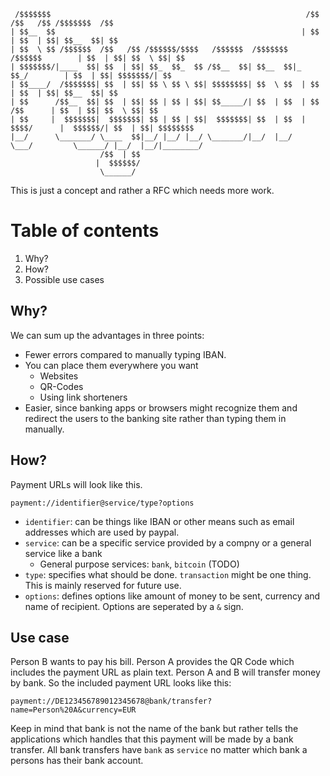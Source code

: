 
```
 /$$$$$$$                                                         /$$           /$$   /$$ /$$$$$$$  /$$      
| $$__  $$                                                       | $$          | $$  | $$| $$__  $$| $$      
| $$  \ $$ /$$$$$$  /$$   /$$ /$$$$$$/$$$$   /$$$$$$  /$$$$$$$  /$$$$$$        | $$  | $$| $$  \ $$| $$      
| $$$$$$$/|____  $$| $$  | $$| $$_  $$_  $$ /$$__  $$| $$__  $$|_  $$_/        | $$  | $$| $$$$$$$/| $$      
| $$____/  /$$$$$$$| $$  | $$| $$ \ $$ \ $$| $$$$$$$$| $$  \ $$  | $$          | $$  | $$| $$__  $$| $$      
| $$      /$$__  $$| $$  | $$| $$ | $$ | $$| $$_____/| $$  | $$  | $$ /$$      | $$  | $$| $$  \ $$| $$      
| $$     |  $$$$$$$|  $$$$$$$| $$ | $$ | $$|  $$$$$$$| $$  | $$  |  $$$$/      |  $$$$$$/| $$  | $$| $$$$$$$$
|__/      \_______/ \____  $$|__/ |__/ |__/ \_______/|__/  |__/   \___/         \______/ |__/  |__/|________/
                    /$$  | $$                                                                                
                   |  $$$$$$/                                                                                
                    \______/                                                                                 
```

This is just a concept and rather a RFC which needs more work.

# Table of contents

1. Why?
2. How?
3. Possible use cases

## Why?

We can sum up the advantages in three points:
* Fewer errors compared to manually typing IBAN.
* You can place them everywhere you want
  * Websites
  * QR-Codes
  * Using link shorteners
* Easier, since banking apps or browsers might recognize them and redirect the users to the banking site rather than typing them in manually.

## How?

Payment URLs will look like this.

`payment://identifier@service/type?options`

* `identifier`: can be things like IBAN or other means such as email addresses which are used by paypal.
* `service`: can be a specific service provided by a compny or a general service like a bank
  * General purpose services: `bank`, `bitcoin` (TODO)
* `type`: specifies what should be done. `transaction` might be one thing. This is mainly reserved for future use.
* `options`: defines options like amount of money to be sent, currency and name of recipient. Options are seperated by a `&` sign.

## Use case

Person B wants to pay his bill. Person A provides the QR Code which includes the payment URL as plain text. Person A and B will transfer money by bank. So the included payment URL looks like this:

`payment://DE123456789012345678@bank/transfer?name=Person%20A&currency=EUR`

Keep in mind that bank is not the name of the bank but rather tells the applications which handles that this payment will be made by a bank transfer. All bank transfers have `bank` as `service` no matter which bank a persons has their bank account.

